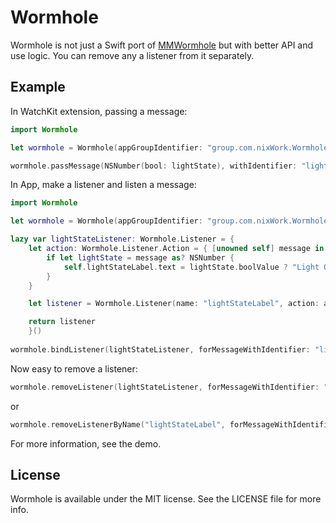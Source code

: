 # Wormhole

Wormhole is not just a Swift port of [MMWormhole](https://github.com/mutualmobile/MMWormhole) but with better API and use logic. You can remove any a listener from it separately.

## Example

In WatchKit extension, passing a message:

```Swift
import Wormhole

let wormhole = Wormhole(appGroupIdentifier: "group.com.nixWork.Wormhole", messageDirectoryName: "Wormhole")

wormhole.passMessage(NSNumber(bool: lightState), withIdentifier: "lightState")
```

In App, make a listener and listen a message:

```Swift
import Wormhole

let wormhole = Wormhole(appGroupIdentifier: "group.com.nixWork.Wormhole", messageDirectoryName: "Wormhole")

lazy var lightStateListener: Wormhole.Listener = {
    let action: Wormhole.Listener.Action = { [unowned self] message in
        if let lightState = message as? NSNumber {
            self.lightStateLabel.text = lightState.boolValue ? "Light On" : "Light Off"
        }
    }

    let listener = Wormhole.Listener(name: "lightStateLabel", action: action)

    return listener
    }()
     
wormhole.bindListener(lightStateListener, forMessageWithIdentifier: "lightState")
```

Now easy to remove a listener:

```Swift
wormhole.removeListener(lightStateListener, forMessageWithIdentifier: "lightState")
```
or

```Swift
wormhole.removeListenerByName("lightStateLabel", forMessageWithIdentifier: "lightState")
```

For more information, see the demo.

## License

Wormhole is available under the MIT license. See the LICENSE file for more info.